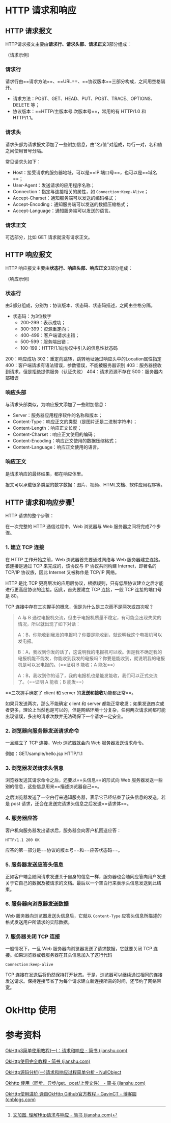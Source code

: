 # HTTP 请求和响应

## HTTP 请求报文

HTTP请求报文主要由**请求行、请求头部、请求正文**3部分组成：

（请求示例）

### 请求行

请求行由==请求方法==、==URL==、==协议版本==三部分构成，之间用空格隔开。

- 请求方法：POST、GET、HEAD、PUT、POST、TRACE、OPTIONS、DELETE 等；
- 协议版本：==HTTP/主版本号.次版本号==，常用的有 HTTP/1.0 和 HTTP/1.1。

### 请求头

请求头部为请求报文添加了一些附加信息，由“名/值”对组成，每行一对，名和值之间使用冒号分隔。

常见请求头如下：

- Host：接受请求的服务器地址，可以是==IP:端口号==，也可以是==域名==；
- User-Agent：发送请求的应用程序名称；
- Connection：指定与连接相关的属性，如 `Connection:Keep-Alive`；
- Accept-Charset：通知服务端可以发送的编码格式；
- Accept-Encoding：通知服务端可以发送的数据压缩格式；
- Accept-Language：通知服务端可以发送的语言。

### 请求正文

可选部分，比如 GET 请求就没有请求正文。

## HTTP 响应报文

HTTP 响应报文主要由**状态行、响应头部、响应正文**3部分组成：

（响应示例）

### 状态行

由3部分组成，分别为：协议版本、状态码、状态码描述，之间由空格分隔。

- 状态码：为3位数字
  - 200-299：表示成功；
  - 300-399：资源重定向；
  - 400-499：客户端请求出错；
  - 500-599：服务端出错；
  - 100-199：HTTP/1.1向协议中引入的信息性状态码
    
    

200：响应成功
302：重定向跳转，跳转地址通过响应头中的Location属性指定
400：客户端请求有语法错误，参数错误，不能被服务器识别
403：服务器接收到请求，但是拒绝提供服务（认证失败）
404：请求资源不存在
500：服务器内部错误

### 响应头部

与请求头部类似，为响应报文添加了一些附加信息：

- Server：服务器应用程序软件的名称和版本；
- Content-Type：响应正文的类型（是图片还是二进制字符串）；
- Content-Length：响应正文长度；
- Content-Charset：响应正文使用的编码；
- Content-Encoding：响应正文使用的数据压缩格式；
- Content-Language：响应正文使用的语言。

### 响应正文

是请求响应的最终结果，都在响应体里。

报文可以承载很多类型的数字数据：图片、视频、HTML文档、软件应用程序等。

## HTTP 请求和响应步骤[^2]

HTTP 请求的整个步骤：

在一次完整的 HTTP 通信过程中，Web 浏览器与 Web 服务器之间将完成7个步骤。

### 1. 建立 TCP 连接

在 HTTP 工作开始之前，Web 浏览器首先要通过网络与 Web 服务器建立连接。该连接是通过 TCP 来完成的，该协议与 IP 协议共同构建 Internet，即著名的 TCP/IP 协议族，因此 Internet 又被称作是 TCP/IP 网络。

HTTP 是比 TCP 更高层次的应用层协议，根据规则，只有低层协议建立之后才能进行更高层协议的连接。因此，首先要建立 TCP 连接，一般 TCP 连接的端口号是 80。

TCP 连接中存在三次握手的概念，但是为什么是三次而不是两次或四次呢？

> A 与 B 通过电报机交流，但由于电报机质量不稳定，有可能会出现失灵的情况，所以就出现了如下对话：
>
> A：B，你能收到我发的电报吗？你要是能收到，就说明我这个电报机可以发电报。
>
> B：A，我收到你发的话了，这说明我的电报机可以收。但是我不确定我的电报机能不能发，你能收到我发的电报吗？你要是能收到，就说明我的电报机是可以发电报的。（==证明 B 能收；A 能发==）
>
> A：B，我收到你的话了，我的电报机也是能发能收，我们可以正式交流了。（==证明 A 能收；B 能发==）

==三次握手确定了 client 和 server 的**发送和接收**功能都正常==。

如果只发送两次，那么不能确定 client 和 server 都能正常收发；如果发送四次或者更多，理论上当然也是可以的，但是网络环境十分复杂，任何两次请求间都可能出现错误，多出的请求次数并无法确保下一个请求一定安全。

### 2. 浏览器向服务器发送请求命令

一旦建立了 TCP 连接，Web 浏览器就会向 Web 服务器发送请求命令。

例如：GET/sample/hello.jsp HTTP/1.1

### 3. 浏览器发送请求头信息

浏览器发送其请求命令之后，还要以==头信息==的形式向 Web 服务器发送一些别的信息，这些信息用来==描述浏览器自己==。

之后浏览器发送了一空白行来通知服务器，表示它已经结束了该头信息的发送。若是 post 请求，还会在发送完请求头信息之后发送==请求体==。

### 4. 服务器应答

客户机向服务器发出请求后，服务器会向客户机回送应答：

```
HTTP/1.1 200 OK
```

应答的第一部分是==协议的版本号==和==应答状态码==。

### 5. 服务器发送应答头信息

正如客户端会随同请求发送关于自身的信息一样，服务器也会随同应答向用户发送关于它自己的数据及被请求的文档。最后以一个空白行来表示头信息发送到此结束。

### 6. 服务器向浏览器发送数据

Web 服务器向浏览器发送头信息后，它就以 `Content-Type` 应答头信息所描述的格式发送用户所请求的实际数据。

### 7. 服务器关闭 TCP 连接

一般情况下，一旦 Web 服务器向浏览器发送了请求数据，它就要关闭 TCP 连接。如果浏览器或者服务器在其头信息加入了这行代码

```
Connection:keep-alive
```

TCP 连接在发送后将仍然保持打开状态。于是，浏览器可以继续通过相同的连接发送请求。保持连接节省了为每个请求建立新连接所需的时间，还节约了网络带宽。









# OkHttp 使用





# 参考资料

[OkHttp3简单使用教程(一)：请求和响应 - 简书 (jianshu.com)](https://www.jianshu.com/p/f3f228d3598c)

[^2]: [文加图, 理解Http请求与响应 - 简书 (jianshu.com)](https://www.jianshu.com/p/51a61845e66a#)

[OkHttp使用完全教程 - 简书 (jianshu.com)](https://www.jianshu.com/p/ca8a982a116b)

[OkHttp源码分析(一)请求和响应过程简单分析 - NullObject](https://www.nullobject.cn/archives/okhttp01.html)

[Okhttp 使用（同步、异步/get、post/上传文件） - 简书 (jianshu.com)](https://www.jianshu.com/p/dd9c7e7ac8ed)

[OkHttp使用进阶 译自OkHttp Github官方教程 - GavinCT - 博客园 (cnblogs.com)](https://www.cnblogs.com/ct2011/p/3997368.html)
